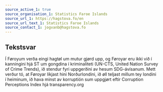 ```yaml
---
source_active_1: true
source_organisation_1: Statistics Faroe Islands
source_url_1: https://hagstova.fo/en
source_url_text_1: Statistics Faroe Islands
source_contact_1: jogvanb@hagstova.fo
---
```

## Tekstsvar  
Í Føroyum verða eingi hagtøl um mutur gjørd upp, og Føroyar eru ikki við í kanningini hjá ST um gongdina í kriminaliteti (UN-CTS, United Nation Survey of Crime Trends), ið stendur fyri uppgerðini av hesum SDG-ávísanum. Mett verður tó, at Føroyar líkjast hini Norðurlondini, ið øll teljast millum tey londini í heiminum, ið hava minst av korruptión sum uppgjørt eftir Corruption Perceptions Index hjá transparency.org
